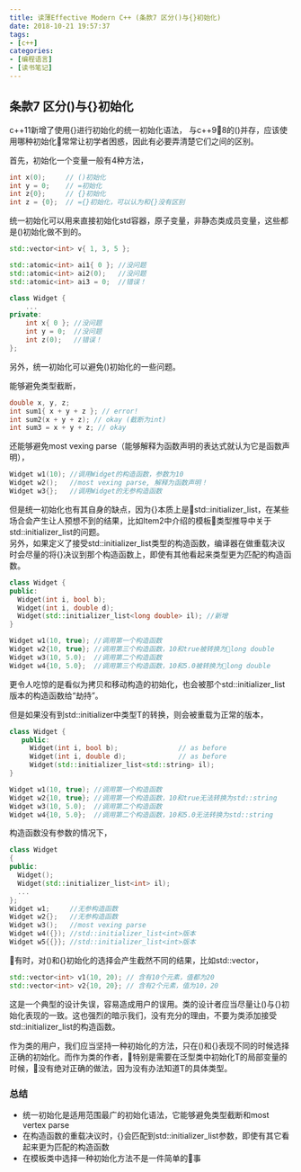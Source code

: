 ```yaml
---
title: 读薄Effective Modern C++ (条款7 区分()与{}初始化)
date: 2018-10-21 19:57:37
tags:
- [c++]
categories:
- [编程语言]
- [读书笔记]
---
```


## 条款7 区分()与{}初始化
c++11新增了使用{}进行初始化的统一初始化语法， 与c++98的()并存，应该使用哪种初始化常常让初学者困惑，因此有必要弄清楚它们之间的区别。
<!-- more -->
首先，初始化一个变量一般有4种方法，
```cpp
int x(0);     // ()初始化
int y = 0;    // =初始化
int z{0};     // {}初始化
int z = {0};  // ={}初始化，可以认为和{}没有区别
```
统一初始化可以用来直接初始化std容器，原子变量，非静态类成员变量，这些都是()初始化做不到的。
```cpp
std::vector<int> v{ 1, 3, 5 }; 
```
```cpp
std::atomic<int> ai1{ 0 }; //没问题
std::atomic<int> ai2(0);   //没问题
std::atomic<int> ai3 = 0;  //错误！
```
```cpp
class Widget {
    ...
private:
    int x{ 0 }; //没问题
    int y = 0;  //没问题
    int z(0);   //错误！
};
```


另外，统一初始化可以避免()初始化的一些问题。

能够避免类型截断，
```cpp
double x, y, z;
int sum1{ x + y + z }; // error!
int sum2(x + y + z); // okay (截断为int)
int sum3 = x + y + z; // okay
```
还能够避免most vexing parse（能够解释为函数声明的表达式就认为它是函数声明），
```cpp
Widget w1(10); //调用Widget的构造函数，参数为10
Widget w2();   //most vexing parse, 解释为函数声明！
Widget w3{};   //调用Widget的无参构造函数
```
但是统一初始化也有其自身的缺点，因为{}本质上是std::initializer_list，在某些场合会产生让人预想不到的结果，比如Item2中介绍的模板类型推导中关于std::initializer_list的问题。        
另外，如果定义了接受std::initializer_list类型的构造函数，编译器在做重载决议时会尽量的将{}决议到那个构造函数上，即使有其他看起来类型更为匹配的构造函数。
```cpp
class Widget {
public:
  Widget(int i, bool b);
  Widget(int i, double d);
  Widget(std::initializer_list<long double> il); //新增
}

Widget w1(10, true); //调用第一个构造函数
Widget w2{10, true}; //调用第三个构造函数，10和true被转换为long double
Widget w3(10, 5.0);  //调用第二个构造函数
Widget w4{10, 5.0};  //调用第三个构造函数，10和5.0被转换为long double

```
更令人吃惊的是看似为拷贝和移动构造的初始化，也会被那个std::initializer_list版本的构造函数给“劫持”。

但是如果没有到std::initializer<T>中类型T的转换，则会被重载为正常的版本，
```cpp
class Widget {
   public:
     Widget(int i, bool b);               // as before
     Widget(int i, double d);             // as before
     Widget(std::initializer_list<std::string> il);
}

Widget w1(10, true); //调用第一个构造函数
Widget w2{10, true}; //调用第一个构造函数，10和true无法转换为std::string
Widget w3(10, 5.0);  //调用第二个构造函数
Widget w4{10, 5.0};  //调用第二个构造函数，10和5.0无法转换为std::string
```

构造函数没有参数的情况下， 
```cpp
class Widget 
{
public:
  Widget();
  Widget(std::initializer_list<int> il);
  ... 
};
Widget w1;     //无参构造函数
Widget w2{};   //无参构造函数
Widget w3();   //most vexing parse
Widget w4({}); //std::initializer_list<int>版本
Widget w5{{}}; //std::initializer_list<int>版本
```

有时，对()和{}初始化的选择会产生截然不同的结果，比如std::vector，
```cpp
std::vector<int> v1(10, 20); // 含有10个元素，值都为20
std::vector<int> v2{10, 20}; // 含有2个元素，值为10，20
```
这是一个典型的设计失误，容易造成用户的误用。类的设计者应当尽量让()与{}初始化表现的一致。这也强烈的暗示我们，没有充分的理由，不要为类添加接受std::initializer_list的构造函数。

作为类的用户，我们应当坚持一种初始化的方法，只在()和{}表现不同的时候选择正确的初始化。而作为类的作者，特别是需要在泛型类中初始化T的局部变量的时候，没有绝对正确的做法，因为没有办法知道T的具体类型。

### 总结
- 统一初始化是适用范围最广的初始化语法，它能够避免类型截断和most vertex parse
- 在构造函数的重载决议时，{}会匹配到std::initializer_list参数，即使有其它看起来更为匹配的构造函数
- 在模板类中选择一种初始化方法不是一件简单的事



